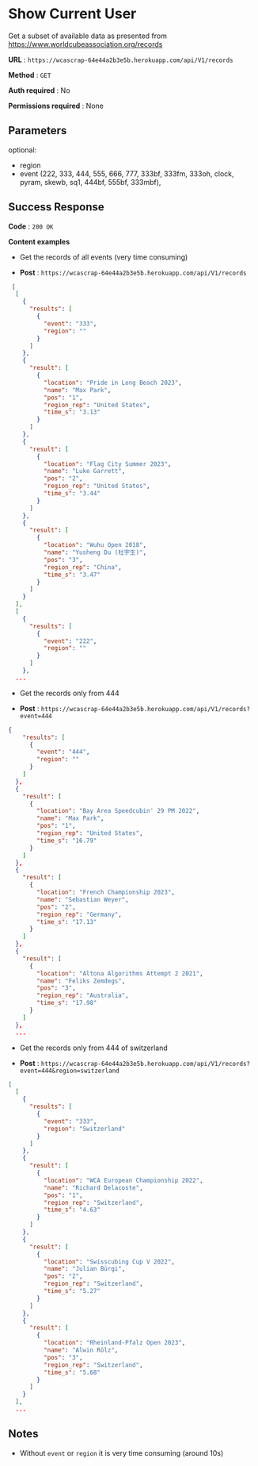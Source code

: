 # Show Current User

Get a subset of available data as presented from https://www.worldcubeassociation.org/records

**URL** : `https://wcascrap-64e44a2b3e5b.herokuapp.com/api/V1/records`

**Method** : `GET`

**Auth required** : No

**Permissions required** : None

## Parameters
  
optional:
- region
- event (222, 333, 444, 555, 666, 777, 333bf, 333fm, 333oh, clock, pyram, skewb, sq1, 444bf, 555bf, 333mbf),

## Success Response

**Code** : `200 OK`

**Content examples**

- Get the records of all events (very time consuming)

- **Post** : `https://wcascrap-64e44a2b3e5b.herokuapp.com/api/V1/records`
```json
 [
  [
    {
      "results": [
        {
          "event": "333",
          "region": ""
        }
      ]
    },
    {
      "result": [
        {
          "location": "Pride in Long Beach 2023",
          "name": "Max Park",
          "pos": "1",
          "region_rep": "United States",
          "time_s": "3.13"
        }
      ]
    },
    {
      "result": [
        {
          "location": "Flag City Summer 2023",
          "name": "Luke Garrett",
          "pos": "2",
          "region_rep": "United States",
          "time_s": "3.44"
        }
      ]
    },
    {
      "result": [
        {
          "location": "Wuhu Open 2018",
          "name": "Yusheng Du (杜宇生)",
          "pos": "3",
          "region_rep": "China",
          "time_s": "3.47"
        }
      ]
    }
  ],
  [
    {
      "results": [
        {
          "event": "222",
          "region": ""
        }
      ]
    },
  ...
```

- Get the records only from 444

- **Post** : `https://wcascrap-64e44a2b3e5b.herokuapp.com/api/V1/records?event=444`
```json
{
    "results": [
      {
        "event": "444",
        "region": ""
      }
    ]
  },
  {
    "result": [
      {
        "location": "Bay Area Speedcubin' 29 PM 2022",
        "name": "Max Park",
        "pos": "1",
        "region_rep": "United States",
        "time_s": "16.79"
      }
    ]
  },
  {
    "result": [
      {
        "location": "French Championship 2023",
        "name": "Sebastian Weyer",
        "pos": "2",
        "region_rep": "Germany",
        "time_s": "17.13"
      }
    ]
  },
  {
    "result": [
      {
        "location": "Altona Algorithms Attempt 2 2021",
        "name": "Feliks Zemdegs",
        "pos": "3",
        "region_rep": "Australia",
        "time_s": "17.98"
      }
    ]
  },
  ...
```
- Get the records only from 444 of switzerland

- **Post** : `https://wcascrap-64e44a2b3e5b.herokuapp.com/api/V1/records?event=444&region=switzerland`
```json
[
  [
    {
      "results": [
        {
          "event": "333",
          "region": "Switzerland"
        }
      ]
    },
    {
      "result": [
        {
          "location": "WCA European Championship 2022",
          "name": "Richard Delacoste",
          "pos": "1",
          "region_rep": "Switzerland",
          "time_s": "4.63"
        }
      ]
    },
    {
      "result": [
        {
          "location": "Swisscubing Cup V 2022",
          "name": "Julian Bürgi",
          "pos": "2",
          "region_rep": "Switzerland",
          "time_s": "5.27"
        }
      ]
    },
    {
      "result": [
        {
          "location": "Rheinland-Pfalz Open 2023",
          "name": "Alwin Rölz",
          "pos": "3",
          "region_rep": "Switzerland",
          "time_s": "5.68"
        }
      ]
    }
  ],
  ...
```
## Notes

* Without `event` or `region` it is very time consuming (around 10s)

  